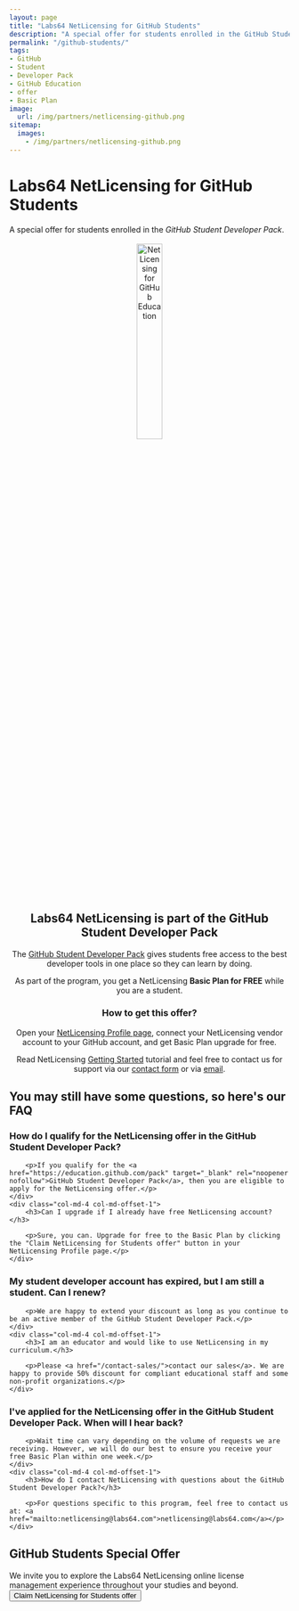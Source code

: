 ```yaml
---
layout: page
title: "Labs64 NetLicensing for GitHub Students"
description: "A special offer for students enrolled in the GitHub Student Developer Pack"
permalink: "/github-students/"
tags:
- GitHub
- Student
- Developer Pack
- GitHub Education
- offer
- Basic Plan
image:
  url: /img/partners/netlicensing-github.png
sitemap:
  images:
    - /img/partners/netlicensing-github.png
---
```


<div class="row NL_banner">
    <div class="col-md-6 col-md-offset-3 NL_about_page">
        <h1>Labs64 NetLicensing for GitHub Students</h1>
        <span>A special offer for students enrolled in the <i>GitHub Student Developer Pack</i>.</span><br/><br/>
    </div>
</div>

<div class="row NL_block" style="text-align:center;">
    <img src="{{ '/img/partners/netlicensing-github.png' | prepend: site.baseurl | prepend: site.url }}" alt="NetLicensing for GitHub Education" width="30%">
        <h2 class="col-md-12">Labs64 NetLicensing is part of the GitHub Student Developer Pack</h2>
        <p>The <a href="https://education.github.com/pack" target="_blank" rel="noopener nofollow">GitHub Student Developer Pack</a> gives students free access to the best developer tools in one place so they can learn by doing.</p>
        <p>As part of the program, you get a NetLicensing <strong>Basic Plan for FREE</strong> while you are a student.</p>
        <h3 class="col-md-12">How to get this offer?</h3>
        <p>Open your <a href="https://ui.netlicensing.io/#/profile">NetLicensing Profile page</a>, connect your NetLicensing vendor account to your GitHub account, and get Basic Plan upgrade for free.</p>
        <p>Read NetLicensing <a href="/getting-started/">Getting Started</a> tutorial and feel free to contact us for support via our <a href="/contact/">contact form</a> or via <a href="mailto:netlicensing@labs64.com">email</a>.</p>
</div>

<div id="faq" class="row NL_block">
    <h2 class="col-md-12">You may still have some questions, so here's our FAQ</h2>
</div>

<div class="row NL_FAQ">
    <div class="col-md-5 col-md-offset-1">
        <h3>How do I qualify for the NetLicensing offer in the GitHub Student Developer Pack?</h3>

        <p>If you qualify for the <a href="https://education.github.com/pack" target="_blank" rel="noopener nofollow">GitHub Student Developer Pack</a>, then you are eligible to apply for the NetLicensing offer.</p>
    </div>
    <div class="col-md-4 col-md-offset-1">
        <h3>Can I upgrade if I already have free NetLicensing account?</h3>

        <p>Sure, you can. Upgrade for free to the Basic Plan by clicking the "Claim NetLicensing for Students offer" button in your NetLicensing Profile page.</p>
    </div>
</div>

<div class="row NL_FAQ">
    <div class="col-md-5 col-md-offset-1">
        <h3>My student developer account has expired, but I am still a student. Can I renew?</h3>

        <p>We are happy to extend your discount as long as you continue to be an active member of the GitHub Student Developer Pack.</p>
    </div>
    <div class="col-md-4 col-md-offset-1">
        <h3>I am an educator and would like to use NetLicensing in my curriculum.</h3>

        <p>Please <a href="/contact-sales/">contact our sales</a>. We are happy to provide 50% discount for compliant educational staff and some non-profit organizations.</p>
    </div>
</div>

<div class="row NL_FAQ">
    <div class="col-md-5 col-md-offset-1">
        <h3>I've applied for the NetLicensing offer in the GitHub Student Developer Pack. When will I hear back?</h3>

        <p>Wait time can vary depending on the volume of requests we are receiving. However, we will do our best to ensure you receive your free Basic Plan within one week.</p>
    </div>
    <div class="col-md-4 col-md-offset-1">
        <h3>How do I contact NetLicensing with questions about the GitHub Student Developer Pack?</h3>

        <p>For questions specific to this program, feel free to contact us at: <a href="mailto:netlicensing@labs64.com">netlicensing@labs64.com</a></p>
    </div>
</div>

<div class="row NL_block">
    <div class="col-md-12 NL_container">
        <div class="col-md-6 col-md-offset-3 NL_container_text">
            <h2>GitHub Students Special Offer</h2>
            <span>We invite you to explore the Labs64 NetLicensing online license management experience throughout your studies and beyond.</span>
            <form action="https://ui.netlicensing.io/#/profile" method="GET"
                  name="NetLicensing Profile" id="profile"
                  novalidate>
                <button type="submit" class="NL_button button_main NL_dark_btn NL_wide_btn">
                    <i class="fa fa-github"></i>Claim NetLicensing for Students offer
                </button>
            </form>
        </div>
    </div>
</div>
